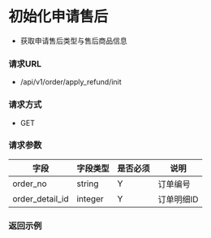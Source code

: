 # 初始化申请售后

* 获取申请售后类型与售后商品信息

### 请求URL

* /api/v1/order/apply_refund/init

### 请求方式

* GET

### 请求参数

| 字段              | 字段类型    | 是否必须 | 说明     |
|-----------------|---------|------|--------|
| order_no        | string  | Y    | 订单编号   |
| order_detail_id | integer | Y    | 订单明细ID |

### 返回示例

```json

```

